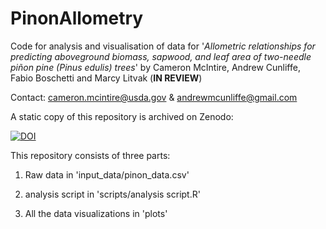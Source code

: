# PinonAllometry
Code for analysis and visualisation of data for '_Allometric relationships for predicting aboveground biomass, sapwood, and leaf area of two-needle piñon pine (Pinus edulis) trees_' by Cameron McIntire, Andrew Cunliffe, Fabio Boschetti and Marcy Litvak (**IN REVIEW**)

Contact: cameron.mcintire@usda.gov & andrewmcunliffe@gmail.com


A static copy of this repository is archived on Zenodo:

[![DOI](https://zenodo.org/badge/307378812.svg)](https://zenodo.org/badge/latestdoi/307378812)

This repository consists of three parts:

1) Raw data in 'input_data/pinon_data.csv'

2) analysis script in 'scripts/analysis script.R'

3)  All the data visualizations in 'plots'